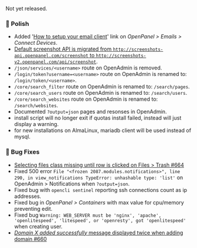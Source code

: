 Not yet released.

### 💅 Polish
- Added '[How to setup your email client](/docs/articles/email/how-to-setup-your-email-client)' link on *OpenPanel > Emails > Connect Devices*.
- [Default screenshot API is migrated from `http://screenshots-api.openpanel.com/screenshot` to `http://screenshots-v2.openpanel.com/api/screenshot`](https://github.com/stefanpejcic/OpenPanel/commit/b2359dd7efe3ddfec9573be21e3d7fe028a8039b).
- `/json/services/<username>` route on OpenAdmin is removed.
- `/login/token?username=<username>` route on OpenAdmin is renamed to: `/login/token/<username>`.
- `/core/search_filter` route on OpenAdmin is renamed to: `/search/pages`.
- `/core/search_users` route on OpenAdmin is renamed to: `/search/users`.
- `/core/search_websites` route on OpenAdmin is renamed to: `/search/websites`.
- Documented `?output=json` pages and resonses in OpenAdmin.
- install script will no longer exit if quotas install failed, instead will just display a warning.
- for new installations on AlmaLinux, mariadb client will be used instead of mysql.

### 🐛 Bug Fixes
- [Selecting files class missing until row is clicked on Files > Trash #664](https://github.com/stefanpejcic/OpenPanel/issues/664)
- Fixed 500 error `File "<frozen 2087.modules.notifications>", line 290, in view_notifications TypeError: unhashable type: 'list'` on OpenAdmin > Notifications when `?output=json`.
- Fixed bug with `opencli sentinel` reporting ssh connections count as ip addresses.
- Fixed bug in *OpenPanel > Containers* with max value for cpu/memory preventing edit.
- Fixed bug `Warning: WEB_SERVER must be 'nginx', 'apache', 'openlitespeed', 'litespeed', or 'openresty', got 'openlitespeed'` when creating user.
- [*Domain X added successfully* message displayed twice when adding domain #660](https://github.com/stefanpejcic/OpenPanel/issues/660)
